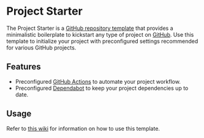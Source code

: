 <!-- Clear the content of this file and replace it with the description of your project. -->
<!-- Learn more: https://www.makeareadme.com -->

# Project Starter

The Project Starter is a [GitHub repository template](https://docs.github.com/en/repositories/creating-and-managing-repositories/creating-a-repository-from-a-template) that provides a minimalistic boilerplate to kickstart any type of project on [GitHub](https://github.com/). Use this template to initialize your project with preconfigured settings recommended for various GitHub projects.

## Features

- Preconfigured [GitHub Actions](https://github.com/features/actions) to automate your project workflow.
- Preconfigured [Dependabot](https://docs.github.com/en/code-security/dependabot) to keep your project dependencies up to date.

## Usage

Refer to [this wiki](https://github.com/threeal/project-starter/wiki) for information on how to use this template.

